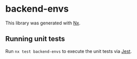 # backend-envs

This library was generated with [Nx](https://nx.dev).

## Running unit tests

Run `nx test backend-envs` to execute the unit tests via [Jest](https://jestjs.io).
